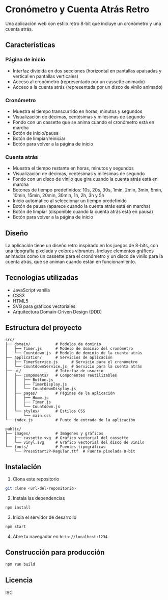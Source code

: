 # Cronómetro y Cuenta Atrás Retro

Una aplicación web con estilo retro 8-bit que incluye un cronómetro y una cuenta atrás.

## Características

### Página de inicio

- Interfaz dividida en dos secciones (horizontal en pantallas apaisadas y vertical en pantallas verticales)
- Acceso al cronómetro (representado por un cassette animado)
- Acceso a la cuenta atrás (representada por un disco de vinilo animado)

### Cronómetro

- Muestra el tiempo transcurrido en horas, minutos y segundos
- Visualización de décimas, centésimas y milésimas de segundo
- Fondo con un cassette que se anima cuando el cronómetro está en marcha
- Botón de inicio/pausa
- Botón de limpiar/reiniciar
- Botón para volver a la página de inicio

### Cuenta atrás

- Muestra el tiempo restante en horas, minutos y segundos
- Visualización de décimas, centésimas y milésimas de segundo
- Fondo con un disco de vinilo que gira cuando la cuenta atrás está en marcha
- Botones de tiempo predefinidos: 10s, 20s, 30s, 1min, 2min, 3min, 5min, 10min, 15min, 20min, 30min, 1h, 2h, 3h y 5h
- Inicio automático al seleccionar un tiempo predefinido
- Botón de pausa (aparece cuando la cuenta atrás está en marcha)
- Botón de limpiar (disponible cuando la cuenta atrás está en pausa)
- Botón para volver a la página de inicio

## Diseño

La aplicación tiene un diseño retro inspirado en los juegos de 8-bits, con una tipografía pixelada y colores vibrantes. Incluye elementos gráficos animados como un cassette para el cronómetro y un disco de vinilo para la cuenta atrás, que se animan cuando están en funcionamiento.

## Tecnologías utilizadas

- JavaScript vanilla
- CSS3
- HTML5
- SVG para gráficos vectoriales
- Arquitectura Domain-Driven Design (DDD)

## Estructura del proyecto

```
src/
├── domain/           # Modelos de dominio
│   ├── Timer.js      # Modelo de dominio del cronómetro
│   └── Countdown.js  # Modelo de dominio de la cuenta atrás
├── application/      # Servicios de aplicación
│   ├── TimerService.js      # Servicio para el cronómetro
│   └── CountdownService.js  # Servicio para la cuenta atrás
├── ui/               # Interfaz de usuario
│   ├── components/   # Componentes reutilizables
│   │   ├── Button.js
│   │   ├── TimerDisplay.js
│   │   └── CountdownDisplay.js
│   ├── pages/        # Páginas de la aplicación
│   │   ├── Home.js
│   │   ├── Timer.js
│   │   └── Countdown.js
│   └── styles/       # Estilos CSS
│       └── main.css
└── index.js          # Punto de entrada de la aplicación

public/
├── images/           # Imágenes y gráficos
│   ├── cassette.svg  # Gráfico vectorial del cassette
│   └── vinyl.svg     # Gráfico vectorial del disco de vinilo
└── fonts/            # Fuentes tipográficas
    └── PressStart2P-Regular.ttf  # Fuente pixelada 8-bit
```

## Instalación

1. Clona este repositorio

```bash
git clone <url-del-repositorio>
```

2. Instala las dependencias

```bash
npm install
```

3. Inicia el servidor de desarrollo

```bash
npm start
```

4. Abre tu navegador en `http://localhost:1234`

## Construcción para producción

```bash
npm run build
```

## Licencia

ISC
